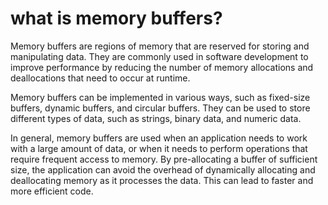 # what is memory buffers?
Memory buffers are regions of memory that are reserved for storing and manipulating data. They are commonly used in software development to improve performance by reducing the number of memory allocations and deallocations that need to occur at runtime.

Memory buffers can be implemented in various ways, such as fixed-size buffers, dynamic buffers, and circular buffers. They can be used to store different types of data, such as strings, binary data, and numeric data.

In general, memory buffers are used when an application needs to work with a large amount of data, or when it needs to perform operations that require frequent access to memory. By pre-allocating a buffer of sufficient size, the application can avoid the overhead of dynamically allocating and deallocating memory as it processes the data. This can lead to faster and more efficient code.